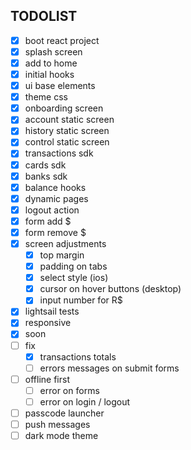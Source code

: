 ## TODOLIST

- [x] boot react project
- [x] splash screen
- [x] add to home
- [x] initial hooks
- [x] ui base elements
- [x] theme css
- [x] onboarding screen
- [x] account static screen
- [x] history static screen
- [x] control static screen
- [x] transactions sdk
- [x] cards sdk
- [x] banks sdk
- [x] balance hooks
- [x] dynamic pages
- [x] logout action
- [x] form add \$
- [x] form remove \$
- [x] screen adjustments
  - [x] top margin
  - [x] padding on tabs
  - [x] select style (ios)
  - [x] cursor on hover buttons (desktop)
  - [x] input number for R\$
- [x] lightsail tests
- [x] responsive
- [x] soon
- [ ] fix
  - [x] transactions totals
  - [ ] errors messages on submit forms
- [ ] offline first
  - [ ] error on forms
  - [ ] error on login / logout
- [ ] passcode launcher
- [ ] push messages
- [ ] dark mode theme
